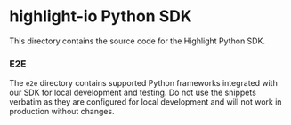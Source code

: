 # highlight-io Python SDK

This directory contains the source code for the Highlight Python SDK.

### E2E

The `e2e` directory contains supported Python frameworks integrated with our SDK for local development and testing.
Do not use the snippets verbatim as they are configured for local development and will not work in production without changes.
